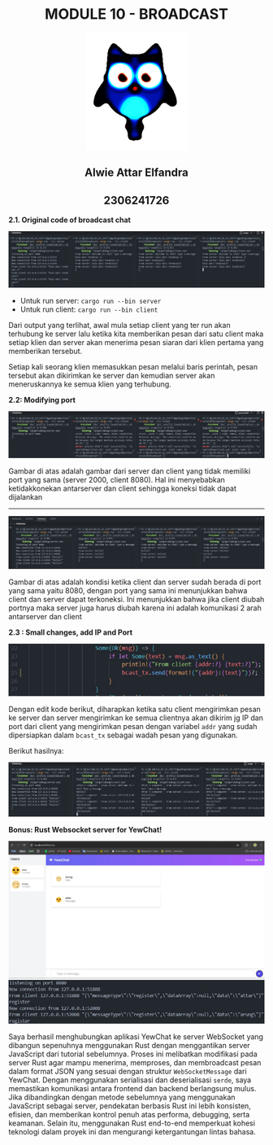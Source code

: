 <div align="center">
    <h1>MODULE 10 - BROADCAST</h1>
</div>

<div align="center">
    <img src="assets/images/burhancurse.png" alt="burhan" width="200"/>
</div>

<div align="center">
    <h2>Alwie Attar Elfandra</h2>
    <h2>2306241726</h2>
</div>

__2.1. Original code of broadcast chat__

<div align="center">
    <img src="assets/images/foto1.jpg" alt="foto"/>
</div>

- Untuk run server: `cargo run --bin server`
- Untuk run client: `cargo run --bin client`

Dari output yang terlihat, awal mula setiap client yang ter run akan terhubung ke server lalu ketika kita memberikan pesan dari satu client maka setiap klien dan server akan menerima pesan siaran dari klien pertama yang memberikan tersebut. 

Setiap kali seorang klien memasukkan pesan melalui baris perintah, pesan tersebut akan dikirimkan ke server dan kemudian server akan meneruskannya ke semua klien yang terhubung.

__2.2: Modifying port__

<div align="center">
    <img src="assets/images/foto2.jpg" alt="foto"/>
</div>

Gambar di atas adalah gambar dari server dan client yang tidak memiliki port yang sama (server 2000, client 8080). Hal ini menyebabkan ketidakkonekan antarserver dan client sehingga koneksi tidak dapat dijalankan

<hr>

<div align="center">
    <img src="assets/images/foto3.jpg" alt="foto"/>
</div>

Gambar di atas adalah kondisi ketika client dan server sudah berada di port yang sama yaitu 8080, dengan port yang sama ini menunjukkan bahwa client dan server dapat terkoneksi. Ini menunjukkan bahwa jika client diubah portnya maka server juga harus diubah karena ini adalah komunikasi 2 arah antarserver dan client

__2.3 : Small changes, add IP and Port__


<div align="center">
    <img src="assets/images/foto5.jpg" alt="foto"/>
</div>

Dengan edit kode berikut, diharapkan ketika satu client mengirimkan pesan ke server dan server mengirimkan ke semua clientnya akan dikirim jg IP dan port dari client yang mengirimkan pesan dengan variabel `addr` yang sudah dipersiapkan dalam `bcast_tx` sebagai wadah pesan yang digunakan.

Berikut hasilnya:

<div align="center">
    <img src="assets/images/foto4.jpg" alt="foto"/>
</div>

__Bonus: Rust Websocket server for YewChat!__
<div align="center">
    <img src="assets/images/foto7.jpg" alt="foto"/>
</div>

<div align="center">
    <img src="assets/images/foto6.jpg" alt="foto"/>
</div>

Saya berhasil menghubungkan aplikasi YewChat ke server WebSocket yang dibangun sepenuhnya menggunakan Rust dengan menggantikan server JavaScript dari tutorial sebelumnya. Proses ini melibatkan modifikasi pada server Rust agar mampu menerima, memproses, dan membroadcast pesan dalam format JSON yang sesuai dengan struktur `WebSocketMessage` dari YewChat. Dengan menggunakan serialisasi dan deserialisasi `serde`, saya memastikan komunikasi antara frontend dan backend berlangsung mulus. Jika dibandingkan dengan metode sebelumnya yang menggunakan JavaScript sebagai server, pendekatan berbasis Rust ini lebih konsisten, efisien, dan memberikan kontrol penuh atas performa, debugging, serta keamanan. Selain itu, menggunakan Rust end-to-end memperkuat kohesi teknologi dalam proyek ini dan mengurangi ketergantungan lintas bahasa.
